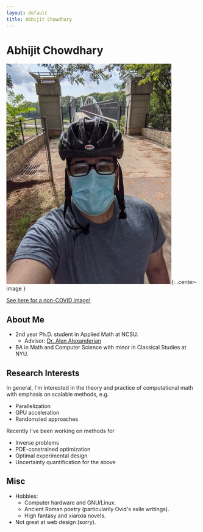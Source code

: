 ```yaml
---
layout: default
title: Abhijit Chowdhary
---
```

# Abhijit Chowdhary

![](./profilepic.jpg){: .center-image }

[See here for a non-COVID image!](./profilepic_old.jpg)

## About Me

- 2nd year Ph.D. student in Applied Math at NCSU.
  - Advisor: [Dr. Alen Alexanderian](https://aalexan3.math.ncsu.edu/)
- BA in Math and Computer Science with minor in Classical Studies at NYU.

## Research Interests

In general, I'm interested in the theory and practice of computational math with
emphasis on scalable methods, e.g.
  - Parallelization
  - GPU acceleration
  - Randomzied approaches

Recently I've been working on methods for
- Inverse problems
- PDE-constrained optimization
- Optimal experimental design
- Uncertainty quantification for the above

## Misc
- Hobbies:
  - Computer hardware and GNU/Linux.
  - Ancient Roman poetry (particularily Ovid's exile writings).
  - High fantasy and xianxia novels.
- Not great at web design (sorry).
